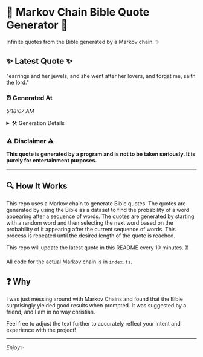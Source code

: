 # 📖 Markov Chain Bible Quote Generator 📖

Infinite quotes from the Bible generated by a Markov chain. ✨

## ✨ Latest Quote ✨
"earrings and her jewels, and she went after her lovers, and forgat me, saith the lord."

### ⏰ Generated At
*5:18:07 AM*

<details>
    <summary>🛠️ Generation Details</summary>
    <p>
        <strong>🌱 Seed:</strong> earrings<br>
        <strong>🔄 Iterations:</strong> 15<br>
        <strong>📜 Context History:</strong><br>[ earrings ]: and<br>[ earrings, and ]: her<br>[ earrings, and, her ]: jewels,<br>[ earrings, and, her, jewels, ]: and<br>[ earrings, and, her, jewels,, and ]: she<br>[ earrings, and, her, jewels,, and, she ]: went<br>[ and, her, jewels,, and, she, went ]: after<br>[ her, jewels,, and, she, went, after ]: her<br>[ jewels,, and, she, went, after, her ]: lovers,<br>[ and, she, went, after, her, lovers, ]: and<br>[ she, went, after, her, lovers,, and ]: forgat<br>[ went, after, her, lovers,, and, forgat ]: me,<br>[ after, her, lovers,, and, forgat, me, ]: saith<br>[ her, lovers,, and, forgat, me,, saith ]: the<br>[ lovers,, and, forgat, me,, saith, the ]: lord.<br>
    </p>
</details>

### ⚠️ Disclaimer ⚠️
**This quote is generated by a program and is not to be taken seriously. It is purely for entertainment purposes.**

---

## 🔍 How It Works

This repo uses a Markov chain to generate Bible quotes. The quotes are generated by using the Bible as a dataset to find the probability of a word appearing after a sequence of words. The quotes are generated by starting with a random word and then selecting the next word based on the probability of it appearing after the current sequence of words. This process is repeated until the desired length of the quote is reached.

This repo will update the latest quote in this README every 10 minutes. ⏳

All code for the actual Markov chain is in `index.ts`.

## ❓ Why

I was just messing around with Markov Chains and found that the Bible surprisingly yielded good results when prompted. 
It was suggested by a friend, and I am in no way christian.

Feel free to adjust the text further to accurately reflect your intent and experience with the project!

---

*Enjoy*✨
